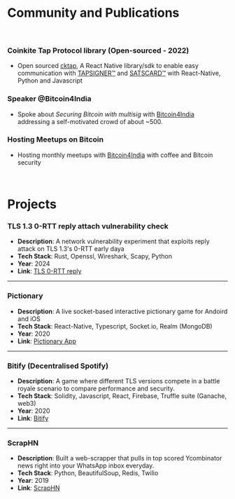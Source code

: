 # Community and Publications
&nbsp;  

### Coinkite Tap Protocol library (Open-sourced - 2022)
- Open sourced [cktap](https://github.com/bithyve/cktap-protocol-react-native), A React Native library/sdk to enable easy communication with [TAPSIGNER™](https://tapsigner.com/) and [SATSCARD™](https://satscard.com/) with React-Native, Python and Javascript
&nbsp;

### Speaker @Bitcoin4India
- Spoke about *Securing Bitcoin with multisig* with [Bitcoin4India](https://bitcoin4india.org/) addressing a self-motivated crowd of about ~500.
&nbsp;

### Hosting Meetups on Bitcoin
- Hosting monthly meetups with [Bitcoin4India](https://www.meetup.com/bitcoinforindia/) with coffee and Bitcoin security

&nbsp;

# Projects

### TLS 1.3 0-RTT reply attach vulnerability check
- **Description**: A network vulnerability experiment that exploits reply attack on TLS 1.3's 0-RTT early daya
- **Tech Stack**: Rust, Openssl, Wireshark, Scapy, Python
- **Year**: 2024
- **Link**: [TLS 0-RTT reply](https://github.com/PraneethGunas/tls-1.3-0-rtt-reply-experiment)
&nbsp;

---

### Pictionary
- **Description**: A live socket-based interactive pictionary game for Andoird and iOS
- **Tech Stack**: React-Native, Typescript, Socket.io, Realm (MongoDB)
- **Year**: 2020
- **Link**: [Pictionary App](https://github.com/PraneethGunas/Pictionary-App)
&nbsp;

---

### Bitify (Decentralised Spotify)
- **Description**: A game where different TLS versions compete in a battle royale scenario to compare performance and security.
- **Tech Stack**: Solidity, Javascript, React, Firebase, Truffle suite (Ganache, web3)
- **Year**: 2020
- **Link**: [Bitify](https://github.com/PraneethGunas/Bitify/tree/master)
&nbsp;

---

### ScrapHN
- **Description**: Built a web-scrapper that pulls in top scored Ycombinator news right into your WhatsApp inbox everyday.
- **Tech Stack**: Python, BeautifulSoup, Redis, Twilio
- **Year**: 2019
- **Link**: [ScrapHN](https://github.com/PraneethGunas/ScrapHN)
&nbsp;